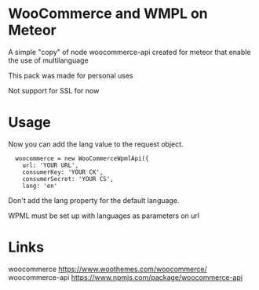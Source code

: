 # WooCommerce and WMPL on Meteor
A simple "copy" of node woocommerce-api created for meteor that enable the use of multilanguage

This pack was made for personal uses

Not support for SSL for now

# Usage
Now you can add the lang value to the request object.

```
  woocommerce = new WooCommerceWpmlApi({
    url: 'YOUR URL',
    consumerKey: 'YOUR CK',
    consumerSecret: 'YOUR CS',
    lang: 'en'
```

Don't add the lang property for the default language.

WPML must be set up with languages as parameters on url

# Links

woocommerce 		https://www.woothemes.com/woocommerce/
woocommerce-api		https://www.npmjs.com/package/woocommerce-api